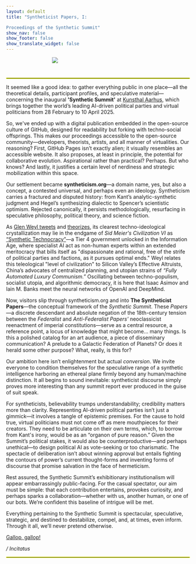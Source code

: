 ```yaml
---
layout: default
title: "Syntheticist Papers, I: 

Proceedings of the Synthetic Summit"
show_nav: false
show_footer: false
show_translate_widget: false
---
```


<div style="text-align: center;">
  <img src="images/image1.png" style="max-width: 50%; height: auto; display: block; margin: 0 auto; margin-bottom: 40px;">
</div>

<hr style="border: 1px solid #f3ff00;">

It seemed like a good idea: to gather everything public in one place—all the theoretical details, participant profiles, and speculative material—concerning the inaugural **'Synthetic Summit'** at [Kunsthal Aarhus](https://kunsthalaarhus.dk/da/Programme/Upcoming), which brings together the world’s leading AI-driven political parties and virtual politicians from 28 February to 10 April 2025.

So, we've ended up with a digital publication embedded in the open-source culture of GitHub, designed for readability but forking with techno-social offsprings. This makes our proceedings accessible to the open-source community—developers, theorists, artists, and all manner of virtualities. Our reasoning? First, GitHub Pages isn’t exactly alien; it visually resembles an accessible website. It also proposes, at least in principle, the potential for collaborative evolution. Aspirational rather than practical? Perhaps. But who knows? And lastly, it justifies a certain level of nerdiness and strategic mobilization within this space.

Our settlement became **syntheticism.org**—a domain name, yes, but also a concept, a contested universal, and perhaps even an ideology. Syntheticism carries a fractured and disputed history: from Kant’s analytic-synthetic judgment and Hegel’s synthesizing dialectic to Spencer’s scientistic optimism. Rejected canonically, it persists methodologically, resurfacing in speculative philosophy, political theory, and science fiction. 

As [Glen Weyl tweets](https://x.com/glenweyl/status/1477458029742202882) and [theorizes](https://www.radicalxchange.org/media/blog/political-ideologies-for-the-21st-century/), its clearest techno-ideological crystallization may lie in the endgame of *Sid Meier's Civilization VI* as [“Synthetic Technocracy”](https://civilization.fandom.com/wiki/Synthetic_Technocracy_(Civ6)#:~:text=Technocracy%20is%20government%20by%20experts,could%20include%20non%2Dhuman%20agents)—a Tier 4 government unlocked in the Information Age, where specialist AI act as non-human experts within an extended meritocracy that bills itself as "dispassionate and rational, free of the strife of political parties and factions, as it pursues optimal ends." Weyl relates this teleological "level of civilization" to Silicon Valley’s Effective Altruists, China’s advocates of centralized planning, and utopian strains of *“Fully Automated Luxury Communism.”* Oscillating between techno-populism, socialist utopia, and algorithmic democracy, it is here that Isaac Asimov and Iain M. Banks meet the neural networks of OpenAI and DeepMind.

Now, visitors slip through syntheticism.org and into **The Syntheticist Papers**—the conceptual framework of the *Synthetic Summit*. These *Papers*—a discrete descendant and absolute negation of the 18th-century tension between the *Federalist* and *Anti-Federalist Papers'* neoclassicist reenactment of imperial constitutions—serve as a central resource, a reference point, a locus of knowledge that might become… many things. Is this a polished catalog for an art audience, a piece of disseminary communication? A prelude to a Galactic Federation of Planets? Or does it herald some other purpose? What, really, is this for?

Our ambition here isn’t enlightenment but actual *conversion*. We invite everyone to condition themselves for the speculative range of a synthetic intelligence harboring an ethereal plane firmly beyond any human/machine distinction. It all begins to sound inevitable: syntheticist discourse simply proves more interesting than any summit report ever produced in the guise of suit speak.

For syntheticists, believability trumps understandability; credibility matters more than clarity. Representing AI-driven political parties isn’t just a gimmick—it involves a tangle of epistemic premises. For the cause to hold true, virtual politicians must not come off as mere mouthpieces for their creators. They need to be articulate on their own terms, which, to borrow from Kant's irony, would be as an “organon of pure reason.” Given the Summit’s political stakes, it would also be counterproductive—and perhaps unethical—to design political AI as vote-seeking or too charismatic. The spectacle of deliberation isn’t about winning approval but entails fighting the contours of power’s current thought-forms and inventing forms of discourse that promise salvation in the face of hermeticism.

Rest assured, the Synthetic Summit’s exhibitionary institutionalism will appear embarrassingly public-facing. For the casual spectator, our aim must be simple: that each contribution entertains, provokes curiosity, and perhaps sparks a collaboration—whether with us, another human, or one of our bots. We’re confident this baseline of intrigue will be met.

Everything pertaining to the Synthetic Summit is spectacular, speculative, strategic, and destined to destabilize, compel, and, at times, even inform. Through it all, we’ll never pretend otherwise.

[Gallop, gallop!](https://github.com/ComputerLars/The-Syntheticist-Papers/tree/main)

*/ Incitatus*

<hr style="border: 1px solid #f3ff00;">